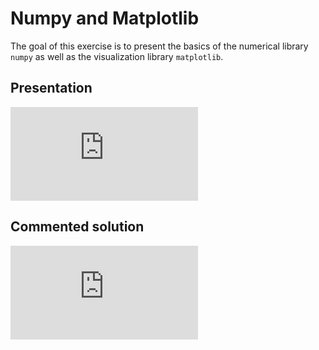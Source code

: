# Numpy and Matplotlib

The goal of this exercise is to present the basics of the numerical library `numpy` as well as the visualization library `matplotlib`.

## Presentation

<div class="embed-container">
  <iframe src="https://www.youtube.com/embed/0FBuLT04r-M" frameborder="0" allowfullscreen></iframe>
</div>

## Commented solution

<div class="embed-container">
  <iframe src="https://www.youtube.com/embed/kngLlgI3eKU" frameborder="0" allowfullscreen></iframe>
</div>